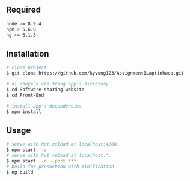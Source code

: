 
## Required

``` bash
node >= 8.9.4
npm > 5.6.0
ng >= 6.1.3  
```
## Installation

``` bash
# clone project
$ git clone https://github.com/kyvong123/Assignment1Laptinhweb.git

# di chuyển vào trong app's directory
$ cd Software-sharing-website
$ cd Front-End

# install app's dependencies
$ npm install
```

## Usage

``` bash
# serve with hot reload at localhost:4200.
$ npm start --o
# serve with hot reload at localhost:*.
$ npm start --o --port ***
# build for production with minification
$ ng build
```